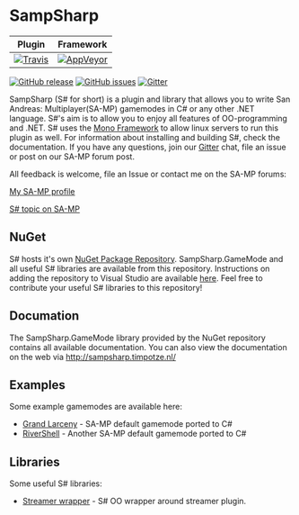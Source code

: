 SampSharp
=========

| Plugin | Framework |
|:------:|:---------:|
|[![Travis](https://img.shields.io/travis/ikkentim/SampSharp/master.svg)](https://travis-ci.org/ikkentim/SampSharp)|[![AppVeyor](https://img.shields.io/appveyor/ci/ikkentim/sampsharp/master.svg)](https://ci.appveyor.com/project/ikkentim/sampsharp/)|

[![GitHub release](https://img.shields.io/github/release/ikkentim/sampsharp.svg)](https://github.com/ikkentim/sampsharp/releases)
[![GitHub issues](https://img.shields.io/github/issues/ikkentim/sampsharp.svg)](https://github.com/ikkentim/sampsharp/issues) [![Gitter](https://sampsharp.herokuapp.com/badge.svg)](https://sampsharp.herokuapp.com/)

SampSharp (S# for short) is a plugin and library that allows you to write San Andreas: Multiplayer(SA-MP) gamemodes in C# or any other .NET language. S#'s aim is to allow you to enjoy all features of OO-programming and .NET. S# uses the [Mono Framework] to allow linux servers to run this plugin as well. For information about installing and building S#, check the documentation. If you have any questions, join our [Gitter] chat, file an issue or post on our SA-MP forum post.

All feedback is welcome, file an Issue or contact me on the SA-MP forums:

[My SA-MP profile]

[S# topic on SA-MP]

NuGet
-----
S# hosts it's own [NuGet Package Repository][nuget repository]. SampSharp.GameMode and all useful S# libraries are available from this repository. Instructions on adding the repository to Visual Studio are available [here][nuget repository].
Feel free to contribute your useful S# libraries to this repository!

Documation
----------
The SampSharp.GameMode library provided by the NuGet repository contains all available documentation. You can also view the documentation on the web via http://sampsharp.timpotze.nl/

Examples
--------
Some example gamemodes are available here:
- [Grand Larceny][GrandLarc] - SA-MP default gamemode ported to C#
- [RiverShell][RiverShell] - Another SA-MP default gamemode ported to C#

Libraries
---------
Some useful S# libraries:
- [Streamer wrapper][streamer] - S# OO wrapper around streamer plugin.

[gitter]: https://badges.gitter.im/Join%20Chat.svg
[gitter page]: https://gitter.im/ikkentim/SampSharp?utm_source=badge&utm_medium=badge&utm_campaign=pr-badge&utm_content=badge

[mono framework]: http://www.mono-project.com/
[my sa-mp profile]: http://forum.sa-mp.com/member.php?u=76946
[s# topic on sa-mp]: http://forum.sa-mp.com/showthread.php?t=511686

[nuget repository]: http://sampsharp.timpotze.nl/package-manager

[GrandLarc]: https://github.com/ikkentim/SampSharp-grandlarc
[RiverShell]: https://github.com/ikkentim/SampSharp-rivershell

[streamer]: https://github.com/ikkentim/SampSharp-streamer
